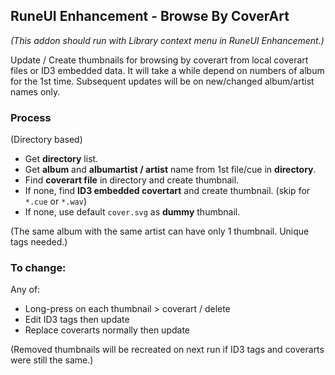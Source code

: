 ## RuneUI Enhancement - Browse By CoverArt
*(This addon should run with Library context menu in RuneUI Enhancement.)*  

Update / Create thumbnails for browsing by coverart from local coverart files or ID3 embedded data. It will take a while depend on numbers of album for the 1st time. Subsequent updates will be on new/changed album/artist names only.

### Process
(Directory based)
- Get **directory** list.
- Get **album** and **albumartist / artist** name from 1st file/cue in **directory**.
- Find **coverart file** in directory and create thumbnail.
- If none, find **ID3 embedded covertart** and create thumbnail. (skip for `*.cue` or `*.wav`)
- If none, use default `cover.svg` as **dummy** thumbnail.

(The same album with the same artist can have only 1 thumbnail. Unique tags needed.)

### To change:
Any of:
- Long-press on each thumbnail > coverart / delete
- Edit ID3 tags then update
- Replace coverarts normally then update  

(Removed thumbnails will be recreated on next run if ID3 tags and coverarts were still the same.)

